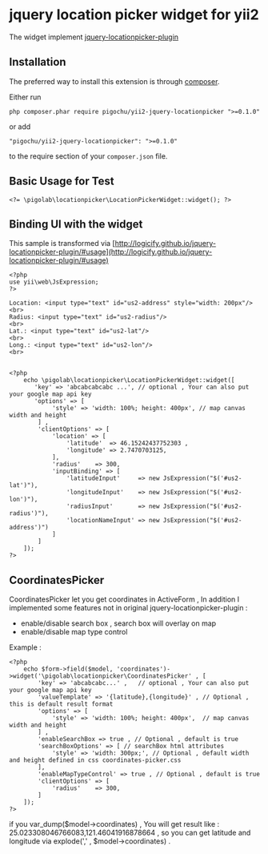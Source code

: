 jquery location picker widget for yii2
======================================

The widget implement [jquery-locationpicker-plugin
](https://github.com/Logicify/jquery-locationpicker-plugin)

Installation
------------

The preferred way to install this extension is through [composer](http://getcomposer.org/download/).

Either run

```
php composer.phar require pigochu/yii2-jquery-locationpicker ">=0.1.0"
```

or add

```
"pigochu/yii2-jquery-locationpicker": ">=0.1.0"
```

to the require section of your `composer.json` file.


Basic Usage for Test
--------------------

```
<?= \pigolab\locationpicker\LocationPickerWidget::widget(); ?>
```

Binding UI with the widget
--------------------------

This sample is transformed via [http://logicify.github.io/jquery-locationpicker-plugin/#usage](http://logicify.github.io/jquery-locationpicker-plugin/#usage)

```
<?php
use yii\web\JsExpression;
?>

Location: <input type="text" id="us2-address" style="width: 200px"/>
<br>
Radius: <input type="text" id="us2-radius"/>
<br>
Lat.: <input type="text" id="us2-lat"/>
<br>
Long.: <input type="text" id="us2-lon"/>
<br>


<?php
    echo \pigolab\locationpicker\LocationPickerWidget::widget([
       'key' => 'abcabcabcabc ...',	// optional , Your can also put your google map api key
       'options' => [
            'style' => 'width: 100%; height: 400px', // map canvas width and height
        ] ,
        'clientOptions' => [
            'location' => [
                'latitude'  => 46.15242437752303 ,
                'longitude' => 2.7470703125,
            ],
            'radius'    => 300,
            'inputBinding' => [
                'latitudeInput'     => new JsExpression("$('#us2-lat')"),
                'longitudeInput'    => new JsExpression("$('#us2-lon')"),
                'radiusInput'       => new JsExpression("$('#us2-radius')"),
                'locationNameInput' => new JsExpression("$('#us2-address')")
            ]
        ]        
    ]);
?>

```

CoordinatesPicker
-----------------

CoordinatesPicker let you get coordinates in ActiveForm , In addition I implemented some features not in original jquery-locationpicker-plugin : 

 - enable/disable search box , search box will overlay on map
 - enable/disable map type control

 

Example :

~~~
<?php
	echo $form->field($model, 'coordinates')->widget('\pigolab\locationpicker\CoordinatesPicker' , [
		'key' => 'abcabcabc...' ,	// optional , Your can also put your google map api key
		'valueTemplate' => '{latitude},{longitude}' , // Optional , this is default result format
		'options' => [
			'style' => 'width: 100%; height: 400px',  // map canvas width and height
		] ,
		'enableSearchBox => true , // Optional , default is true
		'searchBoxOptions' => [ // searchBox html attributes
			'style' => 'width: 300px;', // Optional , default width and height defined in css coordinates-picker.css
		],
		'enableMapTypeControl' => true , // Optional , default is true
		'clientOptions' => [
			'radius'    => 300,
		]
	]);
?>
~~~

if you var_dump($model->coordinates) , You will get result like : 25.023308046766083,121.46041916878664 , so you can get latitude and longitude via explode(',' , $model->coordinates) .  
